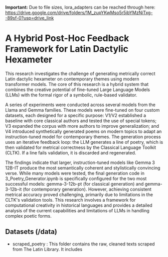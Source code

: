 **Important:** Due to file sizes, lora_adapters can be reached through here: https://drive.google.com/drive/folders/1M_zupYKwMso5r5ibYMzNiTxg--89sf-0?usp=drive_link

# A Hybrid Post-Hoc Feedback Framework for Latin Dactylic Hexameter

This research investigates the challenge of generating metrically correct Latin dactylic hexameter on contemporary themes using modern transformer models. The core of this research is a hybrid system that combines the creative potential of fine-tuned Large Language Models (LLMs) with the formal rigor of a symbolic, rule-based validator.

A series of experiments were conducted across several models from the Llama and Gemma families. These models were fine-tuned on four custom datasets, each designed for a specific purpose: V1/V2 established a baseline with core classical authors and tested the use of special tokens; V3 expanded the corpus with more authors to improve generalization; and V4 introduced synthetically generated poems on modern topics to adapt an instruction-tuned model for contemporary themes. The generation process uses an iterative feedback loop: the LLM generates a line of poetry, which is then validated for metrical correctness by the Classical Language Toolkit (CLTK). If a line fails validation, it is discarded and regenerated.

The findings indicate that larger, instruction-tuned models like Gemma 3 12B-IT produce the most semantically coherent and stylistically convincing verse. While many models were tested, the final generation code in 3_Poetry_Generator.ipynb is specifically configured for the two most successful models: gemma-3-12b-pt (for classical generation) and gemma-3-12b-it (for contemporary generation). However, achieving consistent metrical accuracy proved challenging, primarily due to limitations in the CLTK's validation tools. This research involves a framework for computational creativity in historical languages and provides a detailed analysis of the current capabilities and limitations of LLMs in handling complex poetic forms.

## Datasets (/data)

*   scraped_poetry : This folder contains the raw, cleaned texts scraped from The Latin Library. It includes
